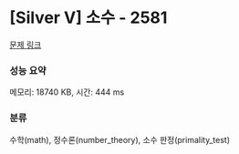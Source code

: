 # [Silver V] 소수 - 2581 

[문제 링크](https://www.acmicpc.net/problem/2581) 

### 성능 요약

메모리: 18740 KB, 시간: 444 ms

### 분류

수학(math), 정수론(number_theory), 소수 판정(primality_test)

